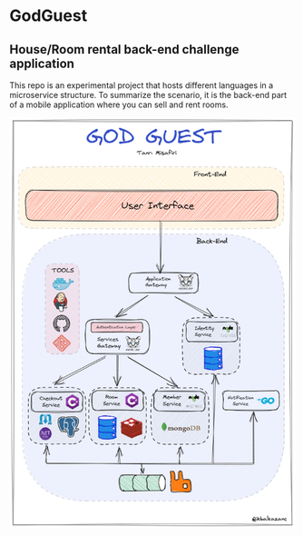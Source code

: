 # GodGuest
## House/Room rental back-end challenge application 
This repo is an experimental project that hosts different languages in a microservice structure. To summarize the scenario, it is the back-end part of a mobile application where you can sell and rent rooms.


<img src="https://github.com/ikbalkazanc/microservice.challenge.godguest/blob/main/documents/desing.png" />
